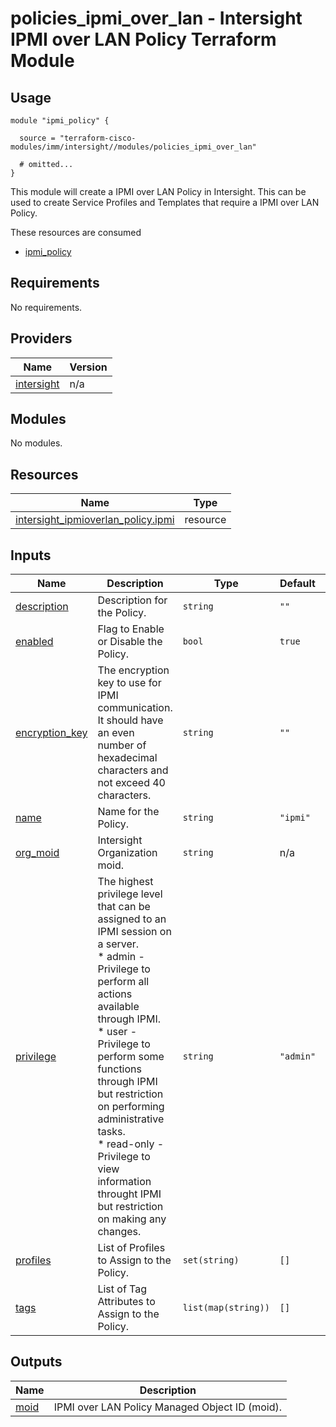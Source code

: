 # policies_ipmi_over_lan - Intersight IPMI over LAN Policy Terraform Module

## Usage

```hcl
module "ipmi_policy" {

  source = "terraform-cisco-modules/imm/intersight//modules/policies_ipmi_over_lan"

  # omitted...
}
```

This module will create a IPMI over LAN Policy in Intersight.  This can be used to create Service Profiles and Templates that require a IPMI over LAN Policy.  

These resources are consumed

* [ipmi_policy](https://registry.terraform.io/providers/CiscoDevNet/intersight/latest/docs/resources/ipmioverlan_policy)

<!-- BEGINNING OF PRE-COMMIT-TERRAFORM DOCS HOOK -->
## Requirements

No requirements.

## Providers

| Name | Version |
|------|---------|
| <a name="provider_intersight"></a> [intersight](#provider\_intersight) | n/a |

## Modules

No modules.

## Resources

| Name | Type |
|------|------|
| [intersight_ipmioverlan_policy.ipmi](https://registry.terraform.io/providers/CiscoDevNet/intersight/latest/docs/resources/ipmioverlan_policy) | resource |

## Inputs

| Name | Description | Type | Default | Required |
|------|-------------|------|---------|:--------:|
| <a name="input_description"></a> [description](#input\_description) | Description for the Policy. | `string` | `""` | no |
| <a name="input_enabled"></a> [enabled](#input\_enabled) | Flag to Enable or Disable the Policy. | `bool` | `true` | no |
| <a name="input_encryption_key"></a> [encryption\_key](#input\_encryption\_key) | The encryption key to use for IPMI communication. It should have an even number of hexadecimal characters and not exceed 40 characters. | `string` | `""` | no |
| <a name="input_name"></a> [name](#input\_name) | Name for the Policy. | `string` | `"ipmi"` | no |
| <a name="input_org_moid"></a> [org\_moid](#input\_org\_moid) | Intersight Organization moid. | `string` | n/a | yes |
| <a name="input_privilege"></a> [privilege](#input\_privilege) | The highest privilege level that can be assigned to an IPMI session on a server.<br>* admin - Privilege to perform all actions available through IPMI.<br>* user - Privilege to perform some functions through IPMI but restriction on performing administrative tasks.<br>* read-only - Privilege to view information throught IPMI but restriction on making any changes. | `string` | `"admin"` | no |
| <a name="input_profiles"></a> [profiles](#input\_profiles) | List of Profiles to Assign to the Policy. | `set(string)` | `[]` | no |
| <a name="input_tags"></a> [tags](#input\_tags) | List of Tag Attributes to Assign to the Policy. | `list(map(string))` | `[]` | no |

## Outputs

| Name | Description |
|------|-------------|
| <a name="output_moid"></a> [moid](#output\_moid) | IPMI over LAN Policy Managed Object ID (moid). |
<!-- END OF PRE-COMMIT-TERRAFORM DOCS HOOK -->
